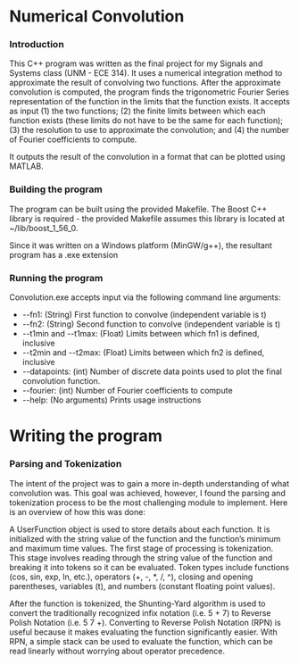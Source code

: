 # Numerical Convolution #

### Introduction ###

This C++ program was written as the final project for my Signals and Systems class (UNM - ECE 314). It uses a numerical integration method to approximate the result of convolving two functions.  After the approximate convolution is computed, the program finds the trigonometric Fourier Series representation of the function in the limits that the function exists. It accepts as input (1) the two functions; (2) the finite limits between which each function exists (these limits do not have to be the same for each function); (3) the resolution to use to approximate the convolution; and (4) the number of Fourier coefficients to compute.

It outputs the result of the convolution in a format that can be plotted using MATLAB.

### Building the program ###

The program can be built using the provided Makefile. The Boost C++ library is required - the provided Makefile assumes this library is located at ~/lib/boost_1_56_0.  

Since it was written on a Windows platform (MinGW/g++), the resultant program has a .exe extension

### Running the program ###

Convolution.exe accepts input via the following command line arguments: 

* --fn1: (String) First function to convolve (independent variable is t)
* --fn2: (String) Second function to convolve (independent variable is t)
* --t1min and --t1max: (Float) Limits between which fn1 is defined, inclusive
* --t2min and --t2max: (Float) Limits between which fn2 is defined, inclusive
* --datapoints: (int) Number of discrete data points used to plot the final convolution function.
* --fourier: (int) Number of Fourier coefficients to compute
* --help: (No arguments) Prints usage instructions

# Writing the program #

### Parsing and Tokenization ###

The intent of the project was to gain a more in-depth understanding of what convolution was. This goal was achieved, however, I found the parsing and tokenization process to be the most challenging module to implement. Here is an overview of how this was done:

A UserFunction object is used to store details about each function. It is initialized with the string value of the function and the function’s minimum and maximum time values.  The first stage of processing is tokenization. This stage involves reading through the string value of the function and breaking it into tokens so it can be evaluated.  Token types include functions (cos, sin, exp, ln, etc.), operators (+, -, *, /, ^), closing and opening parentheses, variables (t), and numbers (constant floating point values).

After the function is tokenized, the Shunting-Yard algorithm is used to convert the traditionally recognized infix notation (i.e. 5 + 7) to Reverse Polish Notation (i.e. 5 7 +). Converting to Reverse Polish Notation (RPN) is useful because it makes evaluating the function significantly easier. With RPN, a simple stack can be used to evaluate the function, which can be read linearly without worrying about operator precedence.